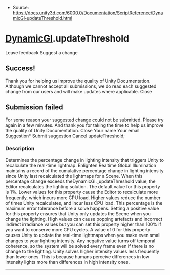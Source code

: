 * Source: https://docs.unity3d.com/6000.0/Documentation/ScriptReference/DynamicGI-updateThreshold.html

#  [DynamicGI](https://docs.unity3d.com/6000.0/Documentation/ScriptReference/DynamicGI.html).updateThreshold
Leave feedback
Suggest a change
## Success!
Thank you for helping us improve the quality of Unity Documentation. Although we cannot accept all submissions, we do read each suggested change from our users and will make updates where applicable.
Close
## Submission failed
For some reason your suggested change could not be submitted. Please <a>try again</a> in a few minutes. And thank you for taking the time to help us improve the quality of Unity Documentation.
Close
Your name Your email Suggestion* Submit suggestion
Cancel
updateThreshold; 
### Description
Determines the percentage change in lighting intensity that triggers Unity to recalculate the real-time lightmap.
Enlighten Realtime Global Illumination maintains a record of the cumulative percentage change in lighting intensity since Unity last recalculated the lightmaps for a Scene. When this percentage change exceeds theDynamicGI._updateThreshold value, the Editor recalculates the lighting solution. The default value for this property is 1%. Lower values for this property cause the Editor to recalculate more frequently, which incurs more CPU load. Higher values reduce the number of times Unity recalculates, and incur less CPU load. This percentage is the maximum error tolerance before a solve happens. Setting a positive value for this property ensures that Unity only updates the Scene when you change the lighting. High values can cause popping artefacts and incorrect indirect irradiance values but you can set this property higher than 100% if you want to conserve more CPU cycles. A value of 0 for this property causes Unity to update the real-time lightmaps when you make even small changes to your lighting intensity. Any negative value turns off temporal coherence, so the system will be solved every frame even if there is no change to the lighting. Unity solves higher intensity values less frequently than lower ones. This is because humans perceive differences in low intensity lights more than differences in high intensity ones. 
* * *
